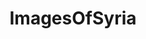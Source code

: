 ---
title: ImagesOfSyria
crosslinks:
- syriancivilwar
- SyrianCirclejerkWar
- MilitaryPorn
- pics
- imagesofnetwork
- SyrianRebels
- u_2BrkOnThru
- PoliticalHumor
- CombatFootage
- TrumpEra
- DestroyedTanks
- IFV
- Blacksmith
- Syria
- MapPorn
- TankPorn
- Ice_Poseidon
- gifs
- LevantineWar
- AdviceAnimals
---